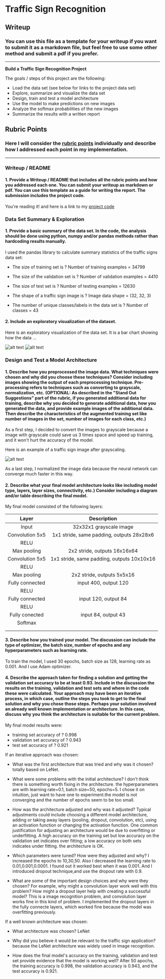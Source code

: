 # **Traffic Sign Recognition** 

## Writeup

### You can use this file as a template for your writeup if you want to submit it as a markdown file, but feel free to use some other method and submit a pdf if you prefer.

---

**Build a Traffic Sign Recognition Project**

The goals / steps of this project are the following:
* Load the data set (see below for links to the project data set)
* Explore, summarize and visualize the data set
* Design, train and test a model architecture
* Use the model to make predictions on new images
* Analyze the softmax probabilities of the new images
* Summarize the results with a written report


[//]: # (Image References)

[image1]: ./examples/Visualization.PNG "Visualization"
[image2]: ./examples/distribution.PNG "distribution"
[image3]: ./examples/grayscale.PNG "Grayscaling" 


## Rubric Points
### Here I will consider the [rubric points](https://review.udacity.com/#!/rubrics/481/view) individually and describe how I addressed each point in my implementation.  

---
### Writeup / README

#### 1. Provide a Writeup / README that includes all the rubric points and how you addressed each one. You can submit your writeup as markdown or pdf. You can use this template as a guide for writing the report. The submission includes the project code.

You're reading it! and here is a link to my [project code](https://github.com/udacity/CarND-Traffic-Sign-Classifier-Project/blob/master/Traffic_Sign_Classifier.ipynb)

### Data Set Summary & Exploration

#### 1. Provide a basic summary of the data set. In the code, the analysis should be done using python, numpy and/or pandas methods rather than hardcoding results manually.

I used the pandas library to calculate summary statistics of the traffic
signs data set:

* The size of training set is ?
Number of training examples = 34799

* The size of the validation set is ?
Number of validation examples = 4410

* The size of test set is ?
Number of testing examples = 12630


* The shape of a traffic sign image is ?
Image data shape = (32, 32, 3)

* The number of unique classes/labels in the data set is ?
Number of classes = 43

#### 2. Include an exploratory visualization of the dataset.

Here is an exploratory visualization of the data set. It is a bar chart showing how the data ...

![alt text][image1]
![alt text][image2]

### Design and Test a Model Architecture

#### 1. Describe how you preprocessed the image data. What techniques were chosen and why did you choose these techniques? Consider including images showing the output of each preprocessing technique. Pre-processing refers to techniques such as converting to grayscale, normalization, etc. (OPTIONAL: As described in the "Stand Out Suggestions" part of the rubric, if you generated additional data for training, describe why you decided to generate additional data, how you generated the data, and provide example images of the additional data. Then describe the characteristics of the augmented training set like number of images in the set, number of images for each class, etc.)

As a first step, I decided to convert the images to grayscale because a image with grayscale could save us 3 times space and speed up training, and it won't hurt the accuracy of the model.

Here is an example of a traffic sign image after grayscaling.

![alt text][image3]

As a last step, I normalized the image data because the neural network can converge much faster in this way.



#### 2. Describe what your final model architecture looks like including model type, layers, layer sizes, connectivity, etc.) Consider including a diagram and/or table describing the final model.

My final model consisted of the following layers:

| Layer         		|     Description	        					| 
|:---------------------:|:---------------------------------------------:| 
| Input         		| 32x32x1 grayscale image   							| 
| Convolution 5x5     	| 1x1 stride, same padding, outputs 28x28x6 	|
| RELU					|												|
| Max pooling	      	| 2x2 stride,  outputs 16x16x64 				|
| Convolution 5x5	    | 1x1 stride, same padding, outputs 10x10x16     									|
| RELU						|												|
| Max pooling						| 2x2 stride, outputs 5x5x16												|
| Fully connected		| input 400, output 120       									|
| RELU						|												|
| Fully connected						| input 120, output 84												|
| RELU						|												|
| Fully conected						| input 84, output 43												|
| Softmax				|         									|
|						|												|
|						|												|
 


#### 3. Describe how you trained your model. The discussion can include the type of optimizer, the batch size, number of epochs and any hyperparameters such as learning rate.

To train the model, I used 30 epochs, batch size as 128, learning rate as 0.001. And I use Adam optimizer.

#### 4. Describe the approach taken for finding a solution and getting the validation set accuracy to be at least 0.93. Include in the discussion the results on the training, validation and test sets and where in the code these were calculated. Your approach may have been an iterative process, in which case, outline the steps you took to get to the final solution and why you chose those steps. Perhaps your solution involved an already well known implementation or architecture. In this case, discuss why you think the architecture is suitable for the current problem.

My final model results were:
* training set accuracy of ? 0.998
* validation set accuracy of ?  0.943
* test set accuracy of ?  0.921

If an iterative approach was chosen:
* What was the first architecture that was tried and why was it chosen?
totally based on LeNet.

* What were some problems with the initial architecture?
I don't think there is something worth fixing in the architecture. the hyperparameters are with learning rate=0.1, batch size=50, epochs=5. I chose it on intuition, just want to have one to experiment.the model is not converging and the number of epochs seem to be too small.

* How was the architecture adjusted and why was it adjusted? Typical adjustments could include choosing a different model architecture, adding or taking away layers (pooling, dropout, convolution, etc), using an activation function or changing the activation function. One common justification for adjusting an architecture would be due to overfitting or underfitting. A high accuracy on the training set but low accuracy on the validation set indicates over fitting; a low accuracy on both sets indicates under fitting.
the architecture is OK. 

* Which parameters were tuned? How were they adjusted and why?
I increased the epochs to 10,30,50. 
Also I decreased the learning rate to 0.01,0.001,0.0001. I found out it worked best when it was 0.001.
And I introduced dropout technique,and use the dropout rate with 0.9.

* What are some of the important design choices and why were they chosen? For example, why might a convolution layer work well with this problem? How might a dropout layer help with creating a successful model?
This is a image recognition problem, and convolution layer works fine in this kind of problem.
I implemented the dropout layers in the fully connecte layers, which worked fine because the model was overfitting previously.

If a well known architecture was chosen:
* What architecture was chosen?
LeNet

* Why did you believe it would be relevant to the traffic sign application?
because the LeNet architecture was widely used in image recognition.

* How does the final model's accuracy on the training, validation and test set provide evidence that the model is working well?
After 50 apochs, the training accuracy is 0.998, the validation accuracy is 0.943, and the test accuracy is 0.921.



